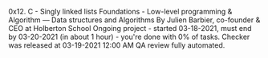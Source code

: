 0x12. C - Singly linked lists
 Foundations - Low-level programming & Algorithm ― Data structures and Algorithms
  By Julien Barbier, co-founder & CEO at Holberton School
   Ongoing project - started 03-18-2021, must end by 03-20-2021 (in about 1 hour) - you're done with 0% of tasks.
    Checker was released at 03-19-2021 12:00 AM
     QA review fully automated.